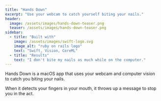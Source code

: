 ```yaml
---
title: "Hands Down"
excerpt: "Use your webcam to catch yourself biting your nails."
header:
  image: /assets/images/hands-down-teaser.png
  teaser: /assets/images/hands-down-teaser.png
sidebar:
  - title: "Built with"
    image: /assets/images/swift-logo.svg
    image_alt: "ruby on rails logo"
    text: "Swift, Vision, CoreML"
  - title: "Results"
    text: "I don't bite my nails as much while on the computer."
---
```


Hands Down is a macOS app that uses your webcam and computer vision to catch you biting your nails. 

When it detects your fingers in your mouth, it throws up a message to stop you in the act.
